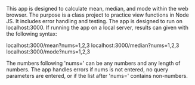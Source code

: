 This app is designed to calculate mean, median, and mode within the web browser. The purpose is a class project to practice view functions in Node JS. It includes error handling and testing. The app is designed to run on localhost:3000. If running the app on a local server, results can given with the following syntax:

localhost:3000/mean?nums=1,2,3
localhost:3000/median?nums=1,2,3
localhost:3000/mode?nums=1,2,3

The numbers following 'nums=' can be any numbers and any length of numbers. The app handles errors if nums is not entered, no query parameters are entered, or if the list after 'nums=' contains non-numbers.